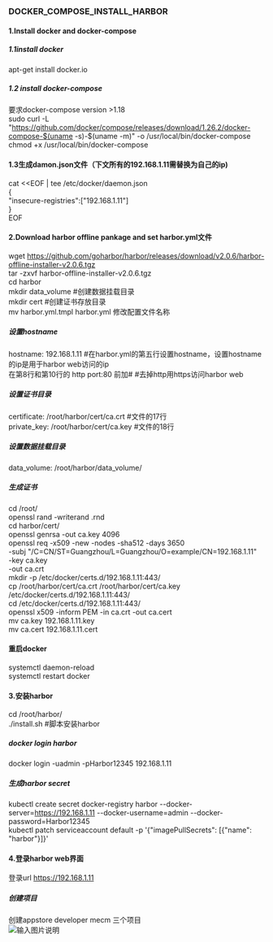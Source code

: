 ### DOCKER_COMPOSE_INSTALL_HARBOR
#### 1.Install docker and docker-compose
##### 1.1install docker 
apt-get install  docker.io 
##### 1.2 install docker-compose
要求docker-compose version >1.18 \
sudo curl -L "https://github.com/docker/compose/releases/download/1.26.2/docker-compose-$(uname -s)-$(uname -m)" -o /usr/local/bin/docker-compose \
chmod +x /usr/local/bin/docker-compose   
#### 1.3生成damon.json文件（下文所有的192.168.1.11需替换为自己的ip) 
cat <<EOF | tee /etc/docker/daemon.json   
{                                               
    "insecure-registries":["192.168.1.11"]     
}  \
EOF
#### 2.Download harbor offline pankage and set harbor.yml文件
wget https://github.com/goharbor/harbor/releases/download/v2.0.6/harbor-offline-installer-v2.0.6.tgz \
tar -zxvf harbor-offline-installer-v2.0.6.tgz \
cd harbor \
mkdir data_volume  #创建数据挂载目录 \
mkdir cert         #创建证书存放目录  \
mv  harbor.yml.tmpl harbor.yml  修改配置文件名称 
##### 设置hostname 
hostname: 192.168.1.11  #在harbor.yml的第五行设置hostname，设置hostname的ip是用于harbor web访问的ip \
在第8行和第10行的 http  port:80 前加#      #去掉http用https访问harbor web 
##### 设置证书目录
certificate: /root/harbor/cert/ca.crt   #文件的17行 \
private_key: /root/harbor/cert/ca.key   #文件的18行 
##### 设置数据挂载目录
data_volume: /root/harbor/data_volume/
##### 生成证书
cd /root/  \
openssl rand -writerand .rnd   
cd harbor/cert/  \
openssl genrsa -out ca.key 4096  \
openssl req -x509 -new -nodes -sha512 -days 3650 \
    -subj "/C=CN/ST=Guangzhou/L=Guangzhou/O=example/CN=192.168.1.11" \
    -key ca.key \
    -out ca.crt \
mkdir -p /etc/docker/certs.d/192.168.1.11:443/   \
cp /root/harbor/cert/ca.crt   /root/harbor/cert/ca.key    /etc/docker/certs.d/192.168.1.11:443/  \
cd /etc/docker/certs.d/192.168.1.11:443/  \
openssl x509 -inform PEM -in ca.crt -out ca.cert   \
mv ca.key  192.168.1.11.key   \
mv ca.cert 192.168.1.11.cert   
#### 重启docker
systemctl daemon-reload  
systemctl restart docker 
#### 3.安装harbor
cd  /root/harbor/   \
./install.sh    #脚本安装harbor 
##### docker login harbor
docker login -uadmin -pHarbor12345 192.168.1.11
##### 生成harbor secret
kubectl create secret docker-registry  harbor  --docker-server=https://192.168.1.11 --docker-username=admin  --docker-password=Harbor12345 \
kubectl patch serviceaccount default -p '{"imagePullSecrets": [{"name": "harbor"}]}'
#### 4.登录harbor web界面
登录url https://192.168.1.11
##### 创建项目
创建appstore developer mecm 三个项目 \
![输入图片说明](https://images.gitee.com/uploads/images/2021/0331/145024_f78e2fed_7624663.png "屏幕截图.png")
